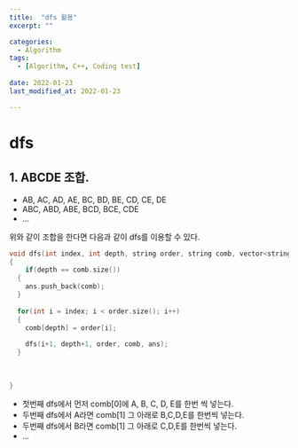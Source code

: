 ```yaml
---
title:  "dfs 활용"
excerpt: ""

categories:
  - Algorithm
tags:
  - [Algorithm, C++, Coding test]
 
date: 2022-01-23
last_modified_at: 2022-01-23

---
```






# dfs



## 1. ABCDE 조합.

- AB, AC, AD, AE, BC, BD, BE, CD, CE, DE
- ABC, ABD, ABE, BCD, BCE, CDE
- ...

위와 같이 조합을 한다면 다음과 같이 dfs를 이용할 수 있다.

```c++
void dfs(int index, int depth, string order, string comb, vector<string>ans)
{
 	if(depth == comb.size())
  {
    ans.push_back(comb);
  }
  
  for(int i = index; i < order.size(); i++)
  {
    comb[depth] = order[i];
    
    dfs(i+1, depth+1, order, comb, ans);
  }
  
  
  
}


```

- 첫번째 dfs에서 먼저 comb[0]에 A, B, C, D, E를 한번 씩 넣는다.
- 두번째 dfs에서 A라면 comb[1] 그 아래로 B,C,D,E를 한번씩 넣는다.
- 두번째 dfs에서 B라면 comb[1] 그 아래로 C,D,E를 한번씩 넣는다.
- ...